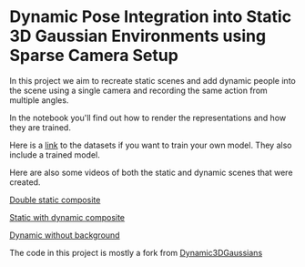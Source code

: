 # Dynamic Pose Integration into Static 3D Gaussian Environments using Sparse Camera Setup
In this project we aim to recreate static scenes and add dynamic people into the scene using a single camera and recording the same action from multiple angles.

In the notebook you'll find out how to render the representations and how they are trained.

Here is a [link](https://drive.google.com/drive/folders/1jCHJ-p2XZ9G_YfjK8zg2acvkTjOCiYOD?usp=sharing) to the datasets if you want to train your own model. They also include a trained model.

Here are also some videos of both the static and dynamic scenes that were created.

[Double static composite](https://drive.google.com/file/d/18kkBAwH7lkDuBqbhszvDfKwbNQfevW1K/preview)

[Static with dynamic composite](https://drive.google.com/file/d/12Oh_4Zxk8LuQjZoeZhoGy7Y8x5aF4USe/preview)

[Dynamic without background](https://drive.google.com/file/d/1rJ09Zou75WvfTbCBbnYSOj-qAtoCydew/preview)


The code in this project is mostly a fork from [Dynamic3DGaussians](https://github.com/JonathonLuiten/Dynamic3DGaussians)
